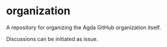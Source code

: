 # organization

A repository for organizing the Agda GitHub organization itself.

Discussions can be initiated as issue.
